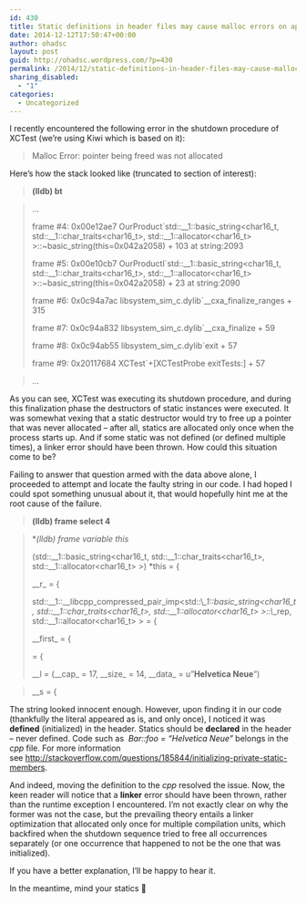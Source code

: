 ```yaml
---
id: 430
title: Static definitions in header files may cause malloc errors on application teardown
date: 2014-12-12T17:50:47+00:00
author: ohadsc
layout: post
guid: http://ohadsc.wordpress.com/?p=430
permalink: /2014/12/static-definitions-in-header-files-may-cause-malloc-errors-on-application-teardown/
sharing_disabled:
  - "1"
categories:
  - Uncategorized
---
```

I recently encountered the following error in the shutdown procedure of XCTest (we&#8217;re using Kiwi which is based on it):

> Malloc Error: pointer being freed was not allocated

Here&#8217;s how the stack looked like (truncated to section of interest):

> **(lldb) bt**
  
> …
> 
> frame #4: 0x00e12ae7 OurProduct\`std::\_\_1::basic\_string<char16\_t, std::\_\_1::char\_traits<char16\_t>, std::_\_1::allocator<char16\_t> >::~basic_string(this=0x042a2058) + 103 at string:2093
> 
> frame #5: 0x00e10cb7 OurProductI\`std::\_\_1::basic\_string<char16\_t, std::\_\_1::char\_traits<char16\_t>, std::_\_1::allocator<char16\_t> >::~basic_string(this=0x042a2058) + 23 at string:2090
> 
> frame #6: 0x0c94a7ac libsystem\_sim\_c.dylib\`_\_cxa\_finalize_ranges + 315
> 
> frame #7: 0x0c94a832 libsystem\_sim\_c.dylib\`_\_cxa\_finalize + 59
> 
> frame #8: 0x0c94ab55 libsystem\_sim\_c.dylib\`exit + 57
> 
> frame #9: 0x20117684 XCTest\`+[XCTestProbe exitTests:] + 57
  
> …

As you can see, XCTest was executing its shutdown procedure, and during this finalization phase the destructors of static instances were executed. It was somewhat vexing that a static destructor would try to free up a pointer that was never allocated &#8211; after all, statics are allocated only once when the process starts up. And if some static was not defined (or defined multiple times), a linker error should have been thrown. How could this situation come to be?

Failing to answer that question armed with the data above alone, I proceeded to attempt and locate the faulty string in our code. I had hoped I could spot something unusual about it, that would hopefully hint me at the root cause of the failure.

> **(lldb) frame select 4**
  
> **(lldb) frame variable *this**
> 
> (std::\_\_1::basic\_string<char16\_t, std::\_\_1::char\_traits<char16\_t>, std::_\_1::allocator<char16\_t> >) *this = {
> 
> _\_r\_ = {
> 
> std::\_\_1::\_\_libcpp\_compressed\_pair\_imp<std::\\_\_1::basic\_string<char16\_t, std::\_\_1::char\_traits<char16\_t>, std::\_\_1::allocator<char16\_t> >::\\_\_rep, std::_\_1::allocator<char16\_t> > = {
> 
> _\_first\_ = {
> 
> = {
> 
> \_\_l = (\_\_cap_ = 17, \_\_size_ = 14, \_\_data_ = u&#8221;**Helvetica Neue**&#8220;)
  
> __s = {

The string looked innocent enough. However, upon finding it in our code (thankfully the literal appeared as is, and only once), I noticed it was **defined** (initialized) in the header. Statics should be **declared** in the header &#8211; never defined. Code such as  _Bar::foo = &#8220;Helvetica Neue&#8221;_ belongs in the _cpp_ file. For more information see <http://stackoverflow.com/questions/185844/initializing-private-static-members>.

And indeed, moving the definition to the _cpp_ resolved the issue. Now, the keen reader will notice that a **linker** error should have been thrown, rather than the runtime exception I encountered. I&#8217;m not exactly clear on why the former was not the case, but the prevailing theory entails a linker optimization that allocated only once for multiple compilation units, which backfired when the shutdown sequence tried to free all occurrences separately (or one occurrence that happened to not be the one that was initialized).

If you have a better explanation, I&#8217;ll be happy to hear it.
  
In the meantime, mind your statics 🙂